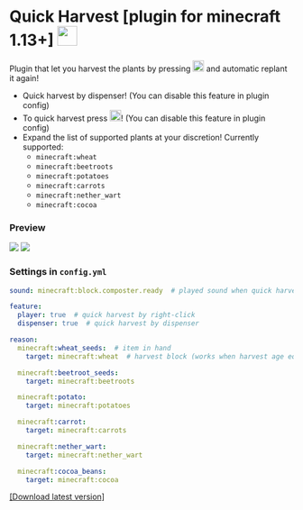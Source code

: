 # Quick Harvest [plugin for minecraft 1.13+] <img src="https://github.com/teacondemns/static.pexty.xyz/blob/main/src/emoji/animated/minecraft.gif?raw=true" height="35"/>
Plugin that let you harvest the plants by pressing <img src="https://github.com/teacondemns/static.pexty.xyz/blob/main/src/icon/controller/mouse-right.png?raw=true" height="20"/> and automatic replant it again!
- Quick harvest by dispenser! (You can disable this feature in plugin config)
- To quick harvest press <img src="https://github.com/teacondemns/static.pexty.xyz/blob/main/src/icon/controller/mouse-right.png?raw=true" height="20"/>! (You can disable this feature in plugin config)
- Expand the list of supported plants at your discretion! Currently supported:
  - `minecraft:wheat`
  - `minecraft:beetroots`
  - `minecraft:potatoes`
  - `minecraft:carrots`
  - `minecraft:nether_wart`
  - `minecraft:cocoa`

### Preview
![](https://user-images.githubusercontent.com/83653555/176735339-61d07497-8f9f-406f-9993-db764d1f525f.png)
![](https://user-images.githubusercontent.com/83653555/177048584-210fc4b7-a637-42b7-b846-94989fccadc4.png)

### Settings in `config.yml`
```yml
sound: minecraft:block.composter.ready  # played sound when quick harvest

feature:
  player: true  # quick harvest by right-click
  dispenser: true  # quick harvest by dispenser

reason:
  minecraft:wheat_seeds:  # item in hand
    target: minecraft:wheat  # harvest block (works when harvest age equals max age)

  minecraft:beetroot_seeds:
    target: minecraft:beetroots

  minecraft:potato:
    target: minecraft:potatoes

  minecraft:carrot:
    target: minecraft:carrots

  minecraft:nether_wart:
    target: minecraft:nether_wart

  minecraft:cocoa_beans:
    target: minecraft:cocoa
```

[[Download latest version]](https://github.com/TeaCondemns/quick-harvest-plugin/releases/tag/normal-functionality)
